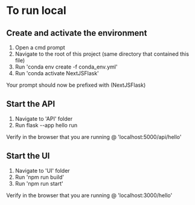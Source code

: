 # To run local

## Create and activate the environment
1. Open a cmd prompt 
2. Navigate to the root of this project (same directory that contained this file)
3. Run 'conda env create -f conda_env.yml'
4. Run 'conda activate NextJSFlask'

Your prompt should now be prefixed with (NextJSFlask)

## Start the API
1. Navigate to 'API' folder
2. Run flask --app hello run

Verify in the browser that you are running @ 'localhost:5000/api/hello'

## Start the UI
1. Navigate to 'UI' folder
2. Run 'npm run build'
3. Run 'npm run start'

Verify in the browser that you are running @ 'localhost:3000/hello'

